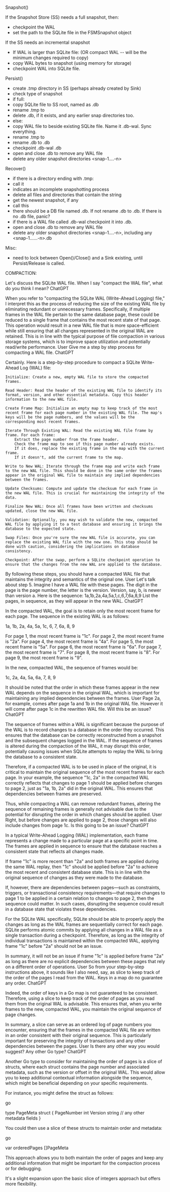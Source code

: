 Snapshot()

If the Snapshot Store (SS) needs a full snapshot, then:
- checkpoint the WAL
- set the path to the SQLite file in the FSMSnapshot object

If the SS needs an incremental snapshot
 - If WAL is larger than SQLite file: (OR compact WAL -- will be the minimum changes required to copy)
  - copy WAL bytes to snapshot (using memory for storage)
  - checkpoint WAL into SQLite file.

Persist()
 - create <snap>.tmp directory in SS (perhaps already created by Sink)
- check type of snapshot
- if full:
 - copy SQLite file to SS root, named as <snap>.db
 - rename <snap>.tmp to <snap>
 - delete <snap-1>.db, if it exists, and any earlier snap directories too.
- else:
 - copy WAL file to beside existing SQLite file. Name it <snap>.db-wal. Sync everything.
 - rename <snap>.tmp to <snap>
 - rename  <snap-1>.db to <snap>.db
 - checkpoint <snap>.db-wal <snap>.db
 - open and close <snap>.db to remove any WAL file
- delete any older snapshot directories <snap-1....-n>

Recover()
 - if there is a directory ending with .tmp:
  - call it <snap-tmp>
  - indicates an incomplete snapshotting process
  - delete all files and directories that contain the string <snap-tmp>
 - get the newest snapshot, if any
  - call this <snap>
  - there should be a DB file named <snap>.db. If not rename <snap-1>.db to <snap>.db. If there is no .db file, panic?
  - if there is a WAL file called <snap>.db-wal checkpoint it into <snap>.db.
 - open and close <snap>.db to remove any WAL file
 - delete any older snapshot directories <snap-1....-n>, including any <snap-1......-n>.db

 Misc:
 - need to lock between Open()/Close() and a Sink existing, until Persist/Release is called.


 COMPACTION:

 Let's discuss the SQLite WAL file. When I say "compact the WAL file", what do you think I mean?
ChatGPT

When you refer to "compacting the SQLite WAL (Write-Ahead Logging) file," I interpret this as the process of reducing the size of the existing WAL file by eliminating redundant or unnecessary frames. Specifically, if multiple frames in the WAL file pertain to the same database page, these could be reduced to a single frame that contains the most recent state of that page. This operation would result in a new WAL file that is more space-efficient while still ensuring that all changes represented in the original WAL are retained. This is in line with the typical purpose of file compaction in various storage systems, which is to improve space utilization and potentially read/write performance.
User
Give me a step by step process for compacting a WAL file.
ChatGPT

Certainly. Here is a step-by-step procedure to compact a SQLite Write-Ahead Log (WAL) file:

    Initialize: Create a new, empty WAL file to store the compacted frames.

    Read Header: Read the header of the existing WAL file to identify its format, version, and other essential metadata. Copy this header information to the new WAL file.

    Create Frame Map: Initialize an empty map to keep track of the most recent frame for each page number in the existing WAL file. The map's keys will be the page numbers, and the values will be the corresponding most recent frames.

    Iterate Through Existing WAL: Read the existing WAL file frame by frame. For each frame:
        Extract the page number from the frame header.
        Check the frame map to see if this page number already exists.
        If it does, replace the existing frame in the map with the current frame.
        If it doesn't, add the current frame to the map.

    Write to New WAL: Iterate through the frame map and write each frame to the new WAL file. This should be done in the same order the frames appear in the original WAL file to maintain any implied dependencies between the frames.

    Update Checksums: Compute and update the checksum for each frame in the new WAL file. This is crucial for maintaining the integrity of the data.

    Finalize New WAL: Once all frames have been written and checksums updated, close the new WAL file.

    Validation: Optionally, you may wish to validate the new, compacted WAL file by applying it to a test database and ensuring it brings the database to the expected state.

    Swap Files: Once you're sure the new WAL file is accurate, you can replace the existing WAL file with the new one. This step should be done with caution, considering the implications on database consistency.

    Checkpoint: After the swap, perform a SQLite checkpoint operation to ensure that the changes from the new WAL are applied to the database.

By following these steps, you should have a compacted WAL file that maintains the integrity and semantics of the original one.
User
Let's talk about step 5. Imagine I have a WAL file with these pages. The digit in the page is the page number, the letter is the version. Version, say, b, is newer than version a. Here is the sequence:
1a,1b,2a,4a,5a,1,c,6,7,6a,8,9
List the pages, in sequence, as they will appear in the new WAL.
ChatGPT

In the compacted WAL, the goal is to retain only the most recent frame for each page. The sequence in the existing WAL is as follows:

1a, 1b, 2a, 4a, 5a, 1c, 6, 7, 6a, 8, 9

For page 1, the most recent frame is "1c".
For page 2, the most recent frame is "2a".
For page 4, the most recent frame is "4a".
For page 5, the most recent frame is "5a".
For page 6, the most recent frame is "6a".
For page 7, the most recent frame is "7".
For page 8, the most recent frame is "8".
For page 9, the most recent frame is "9".

In the new, compacted WAL, the sequence of frames would be:

1c, 2a, 4a, 5a, 6a, 7, 8, 9

It should be noted that the order in which these frames appear in the new WAL depends on the sequence in the original WAL, which is important for maintaining any implied dependencies between the frames.
User
Page 2a, for example, comes after page 1a and 1b in the original WAL file. However it will come after page 1c in the rewritten WAL file. Will this be an issue?
ChatGPT

The sequence of frames within a WAL is significant because the purpose of the WAL is to record changes to a database in the order they occurred. This ensures that the database can be correctly reconstructed from a snapshot and the subsequent changes logged in the WAL. If the sequence of frames is altered during the compaction of the WAL, it may disrupt this order, potentially causing issues when SQLite attempts to replay the WAL to bring the database to a consistent state.

Therefore, if a compacted WAL is to be used in place of the original, it is critical to maintain the original sequence of the most recent frames for each page. In your example, the sequence "1c, 2a" in the compacted WAL correctly reflects that changes to page 1 should be applied before changes to page 2, just as "1a, 1b, 2a" did in the original WAL. This ensures that dependencies between frames are preserved.

Thus, while compacting a WAL can remove redundant frames, altering the sequence of remaining frames is generally not advisable due to the potential for disrupting the order in which changes should be applied.
User
Right, but before changes are applied to page 2, those changes will also include changes from page 1c. Is this going to be an issue?
ChatGPT

In a typical Write-Ahead Logging (WAL) implementation, each frame represents a change made to a particular page at a specific point in time. The frames are applied in sequence to ensure that the database reaches a consistent state that reflects all changes made.

If frame "1c" is more recent than "2a" and both frames are applied during the same WAL replay, then "1c" should be applied before "2a" to achieve the most recent and consistent database state. This is in line with the original sequence of changes as they were made to the database.

If, however, there are dependencies between pages—such as constraints, triggers, or transactional consistency requirements—that require changes to page 1 to be applied in a certain relation to changes to page 2, then the sequence could matter. In such cases, disrupting the sequence could result in a database state that violates these dependencies.

For the SQLite WAL specifically, SQLite should be able to properly apply the changes as long as the WAL frames are sequentially correct for each page. SQLite performs atomic commits by applying all changes in a WAL file as a single transaction during a checkpoint. Therefore, as long as the integrity of individual transactions is maintained within the compacted WAL, applying frame "1c" before "2a" should not be an issue.

In summary, it will not be an issue if frame "1c" is applied before frame "2a" as long as there are no explicit dependencies between these pages that rely on a different order of operations.
User
So from your step-by-step instructions above, it sounds like I also need, say, as slice to keep track of the order of the pages I read from the WAL. Keys in a map do no guarantee any order.
ChatGPT

Indeed, the order of keys in a Go map is not guaranteed to be consistent. Therefore, using a slice to keep track of the order of pages as you read them from the original WAL is advisable. This ensures that, when you write frames to the new, compacted WAL, you maintain the original sequence of page changes.

In summary, a slice can serve as an ordered log of page numbers you encounter, ensuring that the frames in the compacted WAL file are written in an order consistent with their original sequence. This is particularly important for preserving the integrity of transactions and any other dependencies between the pages.
User
Is there any other way you would suggest? Any other Go type?
ChatGPT

Another Go type to consider for maintaining the order of pages is a slice of structs, where each struct contains the page number and associated metadata, such as the version or offset in the original WAL. This would allow you to keep additional contextual information alongside the sequence, which might be beneficial depending on your specific requirements.

For instance, you might define the struct as follows:

go

type PageMeta struct {
    PageNumber int
    Version    string
    // any other metadata fields
}

You could then use a slice of these structs to maintain order and metadata:

go

var orderedPages []PageMeta

This approach allows you to both maintain the order of pages and keep any additional information that might be important for the compaction process or for debugging.

It's a slight expansion upon the basic slice of integers approach but offers more flexibility.

